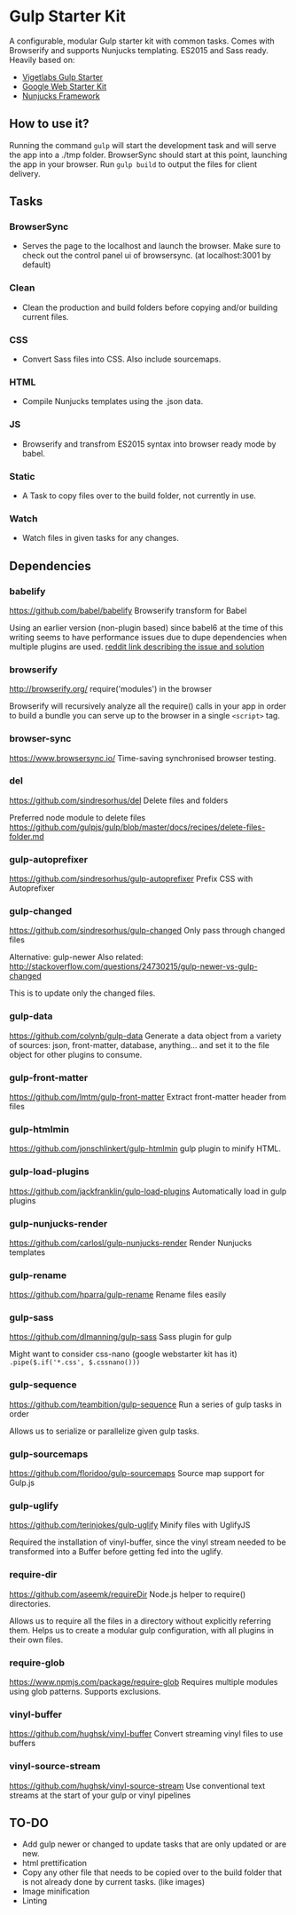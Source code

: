 # Gulp Starter Kit

A configurable, modular Gulp starter kit with common tasks. Comes with Browserify and supports Nunjucks templating. ES2015 and Sass ready. Heavily based on:

- [Vigetlabs Gulp Starter](https://github.com/vigetlabs/gulp-starter)
- [Google Web Starter Kit](https://github.com/google/web-starter-kit)
- [Nunjucks Framework](https://github.com/travellingprog/nunjucks-framework)

## How to use it?

Running the command `gulp` will start the development task and will serve the app into a ./tmp folder. BrowserSync should start at this point, launching the app in your browser. Run `gulp build` to output the files for client delivery.

## Tasks

### BrowserSync

- Serves the page to the localhost and launch the browser. Make sure to check out the control panel ui of browsersync. (at localhost:3001 by default)

### Clean

- Clean the production and build folders before copying and/or building current files.

### CSS

- Convert Sass files into CSS. Also include sourcemaps.

### HTML

- Compile Nunjucks templates using the .json data.

### JS

- Browserify and transfrom ES2015 syntax into browser ready mode by babel.

### Static

- A Task to copy files over to the build folder, not currently in use.

### Watch

- Watch files in given tasks for any changes.

## Dependencies

### babelify

https://github.com/babel/babelify
Browserify transform for Babel

Using an earlier version (non-plugin based) since babel6 at the time of this writing seems to have performance issues due to dupe dependencies when multiple plugins are used.
[reddit link describing the issue and solution](https://www.reddit.com/r/javascript/comments/3u7gob/babels_poor_performance_what_im_doing_wrong/cz2z0or)

### browserify

http://browserify.org/
require('modules') in the browser

Browserify will recursively analyze all the require() calls in your app in order to build a bundle you can serve up to the browser in a single `<script>` tag.

### browser-sync

https://www.browsersync.io/
Time-saving synchronised browser testing.

### del

https://github.com/sindresorhus/del
Delete files and folders

Preferred node module to delete files
https://github.com/gulpjs/gulp/blob/master/docs/recipes/delete-files-folder.md

### gulp-autoprefixer

https://github.com/sindresorhus/gulp-autoprefixer
Prefix CSS with Autoprefixer

### gulp-changed 

https://github.com/sindresorhus/gulp-changed
Only pass through changed files

Alternative: gulp-newer
Also related: http://stackoverflow.com/questions/24730215/gulp-newer-vs-gulp-changed

This is to update only the changed files.

### gulp-data

https://github.com/colynb/gulp-data
Generate a data object from a variety of sources: json, front-matter, database, anything... and set it to the file object for other plugins to consume.

### gulp-front-matter

https://github.com/lmtm/gulp-front-matter
Extract front-matter header from files

### gulp-htmlmin

https://github.com/jonschlinkert/gulp-htmlmin
gulp plugin to minify HTML.

### gulp-load-plugins

https://github.com/jackfranklin/gulp-load-plugins
Automatically load in gulp plugins

### gulp-nunjucks-render

https://github.com/carlosl/gulp-nunjucks-render
Render Nunjucks templates

### gulp-rename

https://github.com/hparra/gulp-rename
Rename files easily

### gulp-sass

https://github.com/dlmanning/gulp-sass
Sass plugin for gulp

Might want to consider css-nano (google webstarter kit has it)
`.pipe($.if('*.css', $.cssnano()))`

### gulp-sequence

https://github.com/teambition/gulp-sequence
Run a series of gulp tasks in order

Allows us to serialize or parallelize given gulp tasks.

### gulp-sourcemaps

https://github.com/floridoo/gulp-sourcemaps
Source map support for Gulp.js

### gulp-uglify

https://github.com/terinjokes/gulp-uglify
Minify files with UglifyJS

Required the installation of vinyl-buffer, since the vinyl stream needed to be transformed into a Buffer before getting fed into the uglify. 

### require-dir

https://github.com/aseemk/requireDir
Node.js helper to require() directories.

Allows us to require all the files in a directory without explicitly referring them. Helps us to create a modular gulp configuration, with all plugins in their own files.

### require-glob

https://www.npmjs.com/package/require-glob
Requires multiple modules using glob patterns. Supports exclusions.

### vinyl-buffer

https://github.com/hughsk/vinyl-buffer
Convert streaming vinyl files to use buffers

### vinyl-source-stream

https://github.com/hughsk/vinyl-source-stream
Use conventional text streams at the start of your gulp or vinyl pipelines

## TO-DO
- Add gulp newer or changed to update tasks that are only updated or are new.
- html prettification
- Copy any other file that needs to be copied over to the build folder that is not already done by current tasks. (like images)
- Image minification
- Linting

